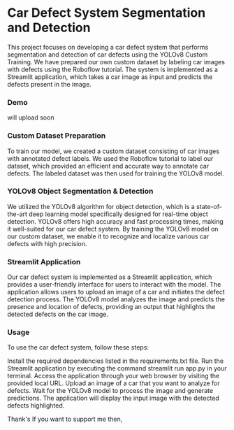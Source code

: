 # Car Defect System Segmentation and Detection
This project focuses on developing a car defect system that performs segmentation and detection of car defects using the YOLOv8 Custom Training. We have prepared our own custom dataset by labeling car images with defects using the Roboflow tutorial. The system is implemented as a Streamlit application, which takes a car image as input and predicts the defects present in the image.

### Demo
will upload soon

### Custom Dataset Preparation
To train our model, we created a custom dataset consisting of car images with annotated defect labels. We used the Roboflow tutorial to label our dataset, which provided an efficient and accurate way to annotate car defects. The labeled dataset was then used for training the YOLOv8 model.

### YOLOv8 Object Segmentation & Detection
We utilized the YOLOv8 algorithm for object detection, which is a state-of-the-art deep learning model specifically designed for real-time object detection. YOLOv8 offers high accuracy and fast processing times, making it well-suited for our car defect system. By training the YOLOv8 model on our custom dataset, we enable it to recognize and localize various car defects with high precision.

### Streamlit Application
Our car defect system is implemented as a Streamlit application, which provides a user-friendly interface for users to interact with the model. The application allows users to upload an image of a car and initiates the defect detection process. The YOLOv8 model analyzes the image and predicts the presence and location of defects, providing an output that highlights the detected defects on the car image.

### Usage
To use the car defect system, follow these steps:

Install the required dependencies listed in the requirements.txt file.
Run the Streamlit application by executing the command streamlit run app.py in your terminal.
Access the application through your web browser by visiting the provided local URL.
Upload an image of a car that you want to analyze for defects.
Wait for the YOLOv8 model to process the image and generate predictions.
The application will display the input image with the detected defects highlighted.

Thank's If you want to support me then,
